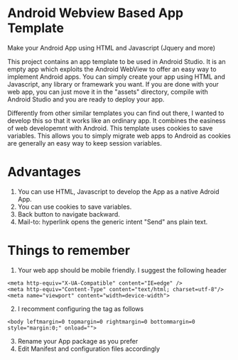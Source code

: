 # Android Webview Based App Template

Make your Android App using HTML and Javascript (Jquery and more)

This project contains an app template to be used in Android Studio. It is an empty app which exploits the Android WebView to offer an easy way to implement Android apps. You can simply create your app using HTML and Javascript, any library or framewark you want. If you are done with your web app, you can just move it in the "assets" directory, compile with Android Studio and you are ready to deploy your app.

Differently from other similar templates you can find out there, I wanted to develop this so that it works like an ordinary app. It combines the easiness of web developemnt with Android. This template uses cookies to save variables. This allows you to simply migrate web apps to Android as cookies are generally an easy way to keep session variables.

# Advantages

1. You can use HTML, Javascript to develop the App as a native Adroid App.
2. You can use cookies to save variables.
3. Back button to navigate backward.
4. Mail-to: hyperlink opens the generic intent "Send" ans plain text.

# Things to remember

1. Your web app should be mobile friendly. I suggest the following header
```
<meta http-equiv="X-UA-Compatible" content="IE=edge" />
<meta http-equiv="Content-Type" content="text/html; charset=utf-8"/>
<meta name="viewport" content="width=device-width">
```
2. I recomment configuring the <body> tag as follows
```
<body leftmargin=0 topmargin=0 rightmargin=0 bottommargin=0 style="margin:0;" onload="">
```
3. Rename your App package as you prefer
4. Edit Manifest and configuration files accordingly
